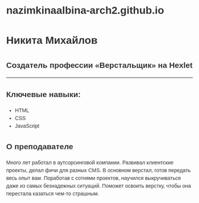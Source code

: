 # nazimkinaalbina-arch2.github.io
<main>
  <h1>Никита Михайлов</h1>
  <h2>Создатель профессии «Верстальщик» на Hexlet</h2>

  <hr>

  <section>
    <h2>Ключевые навыки:</h2>
    <ul>
      <li>HTML</li>
      <li>CSS</li>
      <li>JavaScript</li>
    </ul>
  </section>

  <section>
    <h2>О преподавателе</h2>
    <p>
      Много лет работал в аутсорсинговой компании. Развивал клиентские проекты,
      делал фичи для разных CMS. В основном верстал, готов передать весь опыт
      вам. Поработав с сотнями проектов, научился выкручиваться даже из самых
      безнадежных ситуаций. Поможет освоить верстку, чтобы она перестала
      казаться чем-то страшным.
    </p>
  </section>
</main>
<style>
body {
  font-family: sans-serif;
  line-height: 1.5;

  background-color: #f9f9f9;
  color: #333333;

  width: 980px;
  margin: 0 auto;
}

h1 {
  text-align: center;
  font-size: 36px;
  margin-bottom: 0;
}

main > h2 {
  text-align: center;
  font-size: 25px;
}
</style>
